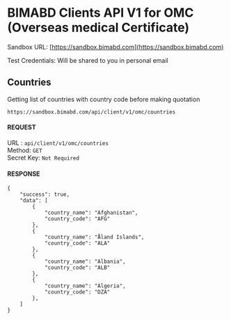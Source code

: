 # BIMABD Clients API V1 for OMC (Overseas medical Certificate)


Sandbox URL: [https://sandbox.bimabd.com](https://sandbox.bimabd.com)

Test Credentials: Will be shared to you in personal email


## Countries       

Getting list of countries with country code before making quotation 

~~~
https://sandbox.bimabd.com/api/client/v1/omc/countries
~~~

#### REQUEST       

URL : `api/client/v1/omc/countries`               
Method: `GET`             
Secret Key: `Not Required`                   

#### RESPONSE

~~~
{
    "success": true,
    "data": [
        {
            "country_name": "Afghanistan",
            "country_code": "AFG"
        },
        {
            "country_name": "Åland Islands",
            "country_code": "ALA"
        },
        {
            "country_name": "Albania",
            "country_code": "ALB"
        },
        {
            "country_name": "Algeria",
            "country_code": "DZA"
        },
    ]
}
~~~


